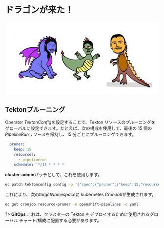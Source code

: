 # ドラゴンが来た！

![oh-look-another-dragon](../images/oh-look-dragons.png)

## Tektonプルーニング

Operator *TektonConfig*を設定することで、Tekton リソースのプルーニングをグローバルに設定できます。たとえば、次の構成を使用して、最後の 15 個の*PipelineRun*リソースを保持し、15 分ごとにプルーニングできます。

```yaml
  pruner:
    keep: 15
    resources:
      - pipelinerun
    schedule: '*/15 * * * *'
```

**cluster-admin**パッチとして、これを使用します。

```bash
oc patch tektonconfig config -p '{"spec":{"pruner":{"keep":15,"resources":["pipelinerun"],"schedule":"*/15 * * * *"}}}' --type=merge
```

これにより、次の*targetNamespace*に kubernetes *CronJob*が生成されます。

```bash
oc get cronjob resource-pruner -n openshift-pipelines -o yaml
```

?&gt; **GitOps** これは、クラスターの Tekton をデプロイするために使用されるグローバル チャート/構成に配置する必要があります。
